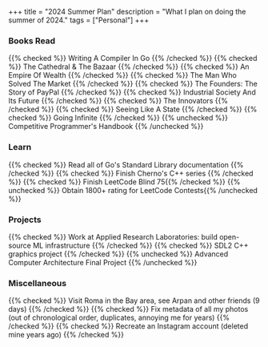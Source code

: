+++
title = "2024 Summer Plan"
description = "What I plan on doing the summer of 2024."
tags = ["Personal"]
+++



### Books Read
{{% checked %}} Writing A Compiler In Go {{% /checked %}}
{{% checked %}} The Cathedral & The Bazaar {{% /checked %}}
{{% checked %}} An Empire Of Wealth {{% /checked %}}
{{% checked %}} The Man Who Solved The Market {{% /checked %}}
{{% checked %}} The Founders: The Story of PayPal {{% /checked %}}
{{% checked %}} Industrial Society And Its Future {{% /checked %}}
{{% checked %}} The Innovators {{% /checked %}}
{{% checked %}} Seeing Like A State {{% /checked %}}
{{% checked %}} Going Infinite {{% /checked %}}
{{% unchecked %}} Competitive Programmer's Handbook {{% /unchecked %}}

### Learn
{{% checked %}} Read all of Go's Standard Library documentation {{% /checked %}}
{{% checked %}} Finish Cherno's C++ series {{% /checked %}}
{{% checked %}} Finish LeetCode Blind 75{{% /checked %}}
{{% unchecked %}} Obtain 1800+ rating for LeetCode Contests{{% /unchecked %}}

### Projects
{{% checked %}} Work at Applied Research Laboratories: build open-source ML infrastructure {{% /checked %}}
{{% checked %}} SDL2 C++ graphics project {{% /checked %}}
{{% unchecked %}} Advanced Computer Architecture Final Project {{% /unchecked %}}

### Miscellaneous
{{% checked %}} Visit Roma in the Bay area, see Arpan and other friends (9 days) {{% /checked %}}
{{% checked %}} Fix metadata of all my photos (out of chronological order, duplicates, annoying me for years) {{% /checked %}}
{{% checked %}} Recreate an Instagram account (deleted mine years ago) {{% /checked %}}
